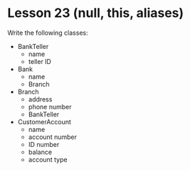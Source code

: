 # Lesson 23 (null, this, aliases)

Write the following classes:
- BankTeller
  - name
  - teller ID
- Bank
  - name
  - Branch
- Branch
  - address
  - phone number
  - BankTeller
- CustomerAccount
  - name
  - account number
  - ID number
  - balance
  - account type
